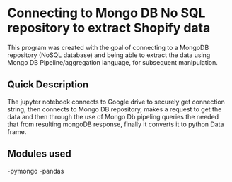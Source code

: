 # Connecting to Mongo DB No SQL repository to extract Shopify data

This program was created with the goal of connecting to a MongoDB repository (NoSQL database) and being able to extract the data using Mongo DB Pipeline/aggregation language, for subsequent manipulation.


## Quick Description
The jupyter notebook connects to Google drive to securely get connection string, then connects to Mongo DB repository, makes a request to get the data and then through the use of Mongo Db pipeling queries the needed that from resulting mongoDB response, finally it converts it to python Data frame.

## Modules used

-pymongo
-pandas
